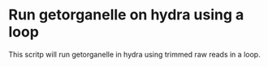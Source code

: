 # Run getorganelle on hydra using a loop
This scritp will run getorganelle in hydra using trimmed raw reads in a loop.
